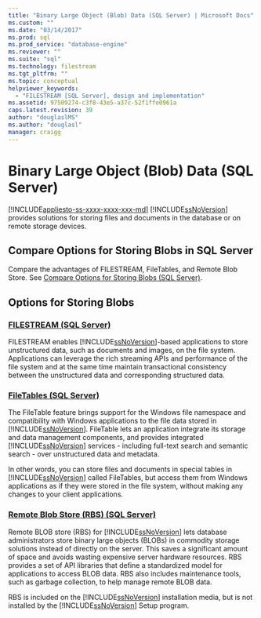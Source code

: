 ```yaml
---
title: "Binary Large Object (Blob) Data (SQL Server) | Microsoft Docs"
ms.custom: ""
ms.date: "03/14/2017"
ms.prod: sql
ms.prod_service: "database-engine"
ms.reviewer: ""
ms.suite: "sql"
ms.technology: filestream
ms.tgt_pltfrm: ""
ms.topic: conceptual
helpviewer_keywords: 
  - "FILESTREAM [SQL Server], design and implementation"
ms.assetid: 97509274-c3f8-43e5-a37c-52f1ffe0961a
caps.latest.revision: 39
author: "douglaslMS"
ms.author: "douglasl"
manager: craigg
---
```

# Binary Large Object (Blob) Data (SQL Server)
[!INCLUDE[appliesto-ss-xxxx-xxxx-xxx-md](../../includes/appliesto-ss-xxxx-xxxx-xxx-md.md)]
  [!INCLUDE[ssNoVersion](../../includes/ssnoversion-md.md)] provides solutions for storing files and documents in the database or on remote storage devices.  
  
## Compare Options for Storing Blobs in SQL Server

Compare the advantages of FILESTREAM, FileTables, and Remote Blob Store. See [Compare Options for Storing Blobs &#40;SQL Server&#41;](../../relational-databases/blob/compare-options-for-storing-blobs-sql-server.md).
  
##  Options for Storing Blobs  

### [FILESTREAM &#40;SQL Server&#41;](../../relational-databases/blob/filestream-sql-server.md)  

FILESTREAM enables [!INCLUDE[ssNoVersion](../../includes/ssnoversion-md.md)]-based applications to store unstructured data, such as documents and images, on the file system. Applications can leverage the rich streaming APIs and performance of the file system and at the same time maintain transactional consistency between the unstructured data and corresponding structured data.  
  
### [FileTables &#40;SQL Server&#41;](../../relational-databases/blob/filetables-sql-server.md)  

The FileTable feature brings support for the Windows file namespace and compatibility with Windows applications to the file data stored in [!INCLUDE[ssNoVersion](../../includes/ssnoversion-md.md)]. FileTable lets an application integrate its storage and data management components, and provides integrated [!INCLUDE[ssNoVersion](../../includes/ssnoversion-md.md)] services - including full-text search and semantic search - over unstructured data and metadata.  
  
 In other words, you can store files and documents in special tables in [!INCLUDE[ssNoVersion](../../includes/ssnoversion-md.md)] called FileTables, but access them from Windows applications as if they were stored in the file system, without making any changes to your client applications.  
  
### [Remote Blob Store &#40;RBS&#41; &#40;SQL Server&#41;](../../relational-databases/blob/remote-blob-store-rbs-sql-server.md)  

Remote BLOB store (RBS) for [!INCLUDE[ssNoVersion](../../includes/ssnoversion-md.md)] lets database administrators store binary large objects (BLOBs) in commodity storage solutions instead of directly on the server. This saves a significant amount of space and avoids wasting expensive server hardware resources. RBS provides a set of API libraries that define a standardized model for applications to access BLOB data. RBS also includes maintenance tools, such as garbage collection, to help manage remote BLOB data.  
  
 RBS is included on the [!INCLUDE[ssNoVersion](../../includes/ssnoversion-md.md)] installation media, but is not installed by the [!INCLUDE[ssNoVersion](../../includes/ssnoversion-md.md)] Setup program.  
  
  
